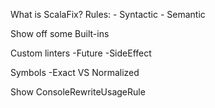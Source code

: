 What is ScalaFix?
Rules:
    - Syntactic
    - Semantic

Show off some Built-ins

Custom linters
    -Future
    -SideEffect

Symbols
    -Exact VS Normalized

Show ConsoleRewriteUsageRule
